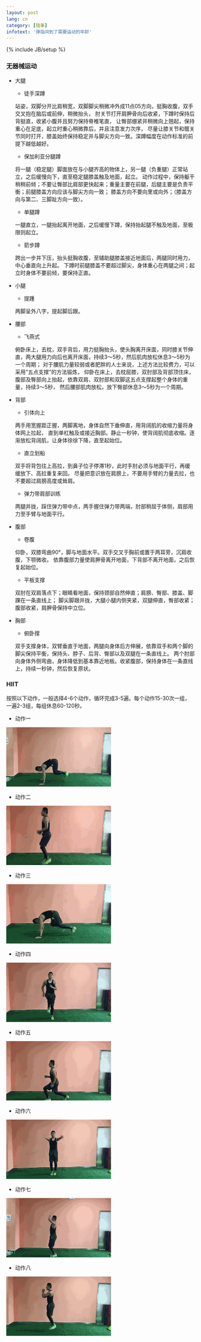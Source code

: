 ```yaml
---
layout: post
lang: cn
category: [隨筆]
infotext: '弹指间到了需要运动的年龄'
---
```

{% include JB/setup %}

### 无器械运动

- 大腿

  - 徒手深蹲
  
  站姿，双脚分开比肩稍宽，双脚脚尖稍微冲外成11点05方向，挺胸收腹，双手交叉抱在脑后或前伸，稍微抬头，
  肘关节打开肩胛骨向后收紧，下蹲时保持后背挺直，收紧小腹并且努力保持脊椎笔直，
  让臀部绷紧并稍微向上翘起，保持重心在足底，起立时重心稍微靠后，并且注意发力次序，
  尽量让膝关节和髋关节同时打开，膝盖始终保持稳定并与脚尖方向一致。深蹲幅度在动作标准的前提下越低越好。
  
  - 保加利亚分腿蹲
  
  将一腿（稳定腿）脚面放在与小腿齐高的物体上，另一腿（负重腿）正常站立，之后缓慢向下，直至稳定腿膝盖触及地面，起立。
  动作过程中，保持躯干稍稍前倾；不要让臀部比肩部更快起来；重量主要在前腿，后腿主要是负责平衡；前腿膝盖方向应该与脚尖方向一致；
  膝盖方向不要向里或向外；（膝盖方向与第二、三脚趾方向一致）。
  
  - 单腿蹲
  
  一腿直立，一腿抬起离开地面，之后缓慢下蹲，保持抬起腿不触及地面，至极限则起立。
  
  - 箭步蹲
  
  跨出一步并下压，抬头挺胸收腹，至辅助腿膝盖接近地面后，两腿同时用力，中心垂直向上升起。
  下蹲时前腿膝盖不要超过脚尖，身体重心在两腿之间；起立时身体不要前倾，要保持正直。

- 小腿

  - 提踵
  
  两脚呈外八字，提起脚后跟。

- 腰部

  - 飞燕式
  
  俯卧床上，去枕，双手背后，用力挺胸抬头，使头胸离开床面，同时膝关节伸直，两大腿用力向后也离开床面，持续3～5秒，然后肌肉放松休息3～5秒为一个周期；
  对于腰肌力量较弱或者肥胖的人士来说，上述方法比较费力，可以采用“五点支撑”的方法锻炼，
  仰卧在床上，去枕屈膝，双肘部及背部顶住床，腹部及臀部向上抬起，依靠双肩、双肘部和双脚这五点支撑起整个身体的重量，持续3～5秒，
  然后腰部肌肉放松，放下臀部休息3～5秒为一个周期。

- 背部

  - 引体向上
  
  两手用宽握距正握，两脚离地，身体自然下垂伸直，用背阔肌的收缩力量将身体网上拉起，
  直到单杠触及或接近胸部。静止一秒钟，使背阔肌彻底收缩。逐渐放松背阔肌，让身体徐徐下降，直至起始位。
  
  - 直立划船
  
  双手将背包往上高拉，到鼻子位子停滞1秒，此时手肘必须与地面平行，再缓缓放下、高拉重复来回。
  尽量把意识放在肩膀上，不要用手臂的力量去拉，也不要超过肩膀高度或耸肩。
  
  - 弹力带肩部训练
  
  两腿并拢，踩住弹力带中点，两手握住弹力带两端，肘部稍屈于体侧，肩部用力至手臂与地面平行。

- 腹部

  - 卷腹
  
  仰卧，双膝弯曲90°，脚与地面水平。双手交叉于胸前或置于两耳旁，沉肩收腹，下颚微收。
  依靠腹部力量使肩胛骨离开地面，下背部不离开地面，之后恢复起始位。
  
  - 平板支撑
  
  双肘在双肩落点下；眼睛看地面，保持颈部自然伸直；肩膀、臀部、膝盖、脚踝在一条直线上；
  脚尖脚跟并拢，大腿小腿内侧夹紧，双腿伸直，臀部收紧；腹部收紧，肩胛骨保持中立位。

- 胸部

  - 俯卧撑
  
  双手支撑身体，双臂垂直于地面，两腿向身体后方伸展，依靠双手和两个脚的脚尖保持平衡，保持头、脖子、后背、臀部以及双腿在一条直线上。
  两个肘部向身体外侧弯曲，身体降低到基本靠近地板。收紧腹部，保持身体在一条直线上，持续一秒钟，然后恢复原状。

### HIIT

按照以下动作，一般选择4-6个动作，循环完成3-5遍。每个动作15-30次一组，一遍2-3组，每组休息60-120秒。

- 动作一

![gif1](/files/2019-01-29-运动/1.gif)

- 动作二

![gif2](/files/2019-01-29-运动/2.gif)

- 动作三

![gif3](/files/2019-01-29-运动/3.gif)

- 动作四

![gif4](/files/2019-01-29-运动/4.gif)

- 动作五

![gif5](/files/2019-01-29-运动/5.gif)

- 动作六

![gif6](/files/2019-01-29-运动/6.gif)

- 动作七

![gif7](/files/2019-01-29-运动/7.gif)

- 动作八

![gif8](/files/2019-01-29-运动/8.gif)
